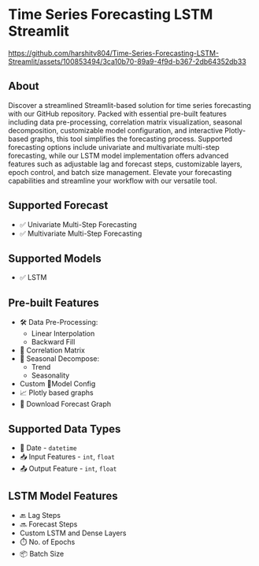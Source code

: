 # Time Series Forecasting LSTM Streamlit

https://github.com/harshitv804/Time-Series-Forecasting-LSTM-Streamlit/assets/100853494/3ca10b70-89a9-4f9d-b367-2db64352db33

## About
Discover a streamlined Streamlit-based solution for time series forecasting with our GitHub repository. Packed with essential pre-built features including data pre-processing, correlation matrix visualization, seasonal decomposition, customizable model configuration, and interactive Plotly-based graphs, this tool simplifies the forecasting process. Supported forecasting options include univariate and multivariate multi-step forecasting, while our LSTM model implementation offers advanced features such as adjustable lag and forecast steps, customizable layers, epoch control, and batch size management. Elevate your forecasting capabilities and streamline your workflow with our versatile tool.

## Supported Forecast
- ✅ Univariate Multi-Step Forecasting
- ✅ Multivariate Multi-Step Forecasting
  
## Supported Models
- ✅ LSTM

## Pre-built Features
- 🛠️ Data Pre-Processing:
  - Linear Interpolation
  - Backward Fill
- 🔢 Correlation Matrix
- 🔄 Seasonal Decompose:
  - Trend
  - Seasonality
- Custom 🧠Model Config
- 📈 Plotly based graphs
- 💾 Download Forecast Graph
    
## Supported Data Types
- 📆 Date - `datetime`
- 📥 Input Features - `int`, `float`
- 📤 Output Feature - `int`, `float`

## LSTM Model Features
- 🔙 Lag Steps
- 🔜 Forecast Steps
- Custom LSTM and Dense Layers
- ⏱️ No. of Epochs
- 📦 Batch Size
